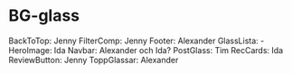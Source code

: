 # BG-glass

BackToTop: Jenny
FilterComp: Jenny
Footer: Alexander
GlassLista: -
HeroImage: Ida
Navbar: Alexander och Ida?
PostGlass: Tim
RecCards: Ida
ReviewButton: Jenny
ToppGlassar: Alexander
